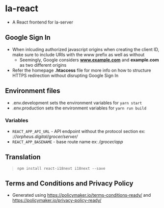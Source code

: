 # la-react
* A React frontend for la-server

## Google Sign In
* When inlcuding authorized javascript origins when creating the client ID, make sure to include URIs with the www prefix as well as without
    + Seemingly, Google considers __www.example.com__ and __example.com__ as two different origins
* Refer the homepage __.htaccess__ file for more info on how to structure HTTPS redirection without disrupting Google Sign In

## Environment files

* .env.development sets the environment variables for `yarn start`
* .env.production sets the environment variables for `yarn run build`

### Variables

* `REACT_APP_API_URL` - API endpoint without the protocol section ex: _://orpheus.digital/grocer/server/_
* `REACT_APP_BASENAME` - base route name ex: _/grocer/app_

## Translation
> `npm install react-i18next i18next --save`

## Terms and Conditions and Privacy Policy
* Generated using https://policymaker.io/terms-conditions-ready/ and https://policymaker.io/privacy-policy-ready/